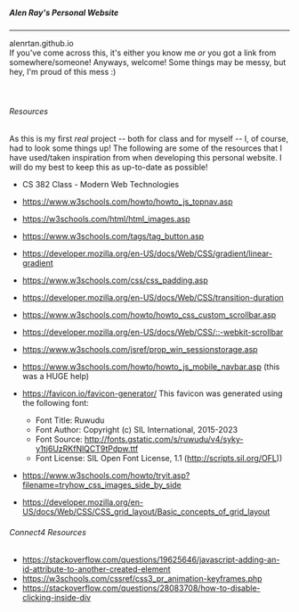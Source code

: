 ##### Alen Ray's Personal Website
---------------------------------------
alenrtan.github.io
<br>
If you've come across this, it's either you know me *or* you got a link from somewhere/someone! Anyways, welcome! Some things may be messy, but hey, I'm proud of this mess :)  
<br>
<br>
###### Resources
As this is my first *real* project -- both for class and for myself -- I, of course, had to look some things up! The following are some of the resources that I have used/taken inspiration from when developing this personal website. I will do my best to keep this as up-to-date as possible!

- CS 382 Class - Modern Web Technologies
- https://www.w3schools.com/howto/howto_js_topnav.asp
- https://w3schools.com/html/html_images.asp
- https://www.w3schools.com/tags/tag_button.asp
- https://developer.mozilla.org/en-US/docs/Web/CSS/gradient/linear-gradient 
- https://www.w3schools.com/css/css_padding.asp
- https://developer.mozilla.org/en-US/docs/Web/CSS/transition-duration
- https://www.w3schools.com/howto/howto_css_custom_scrollbar.asp
- https://developer.mozilla.org/en-US/docs/Web/CSS/::-webkit-scrollbar
- https://www.w3schools.com/jsref/prop_win_sessionstorage.asp
- https://www.w3schools.com/howto/howto_js_mobile_navbar.asp (this was a HUGE help)
- https://favicon.io/favicon-generator/
    This favicon was generated using the following font:
    - Font Title: Ruwudu
    - Font Author: Copyright (c) SIL International, 2015-2023
    - Font Source: http://fonts.gstatic.com/s/ruwudu/v4/syky-y1tj6UzRKfNlQCT9tPdpw.ttf
    - Font License: SIL Open Font License, 1.1 (http://scripts.sil.org/OFL))

- https://www.w3schools.com/howto/tryit.asp?filename=tryhow_css_images_side_by_side
- https://developer.mozilla.org/en-US/docs/Web/CSS/CSS_grid_layout/Basic_concepts_of_grid_layout

###### Connect4 Resources
- https://stackoverflow.com/questions/19625646/javascript-adding-an-id-attribute-to-another-created-element
- https://w3schools.com/cssref/css3_pr_animation-keyframes.php
- https://stackoverflow.com/questions/28083708/how-to-disable-clicking-inside-div
